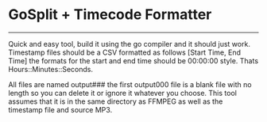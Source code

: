 # GoSplit + Timecode Formatter
---
Quick and easy tool, build it using the go compiler and it should just work.
Timestamp files should be a CSV formatted as follows [Start Time, End Time] the formats for the start and end time should be 00:00:00 style. Thats Hours::Minutes::Seconds.

All files are named output### the first output000 file is a blank file with no length so you can delete it or ignore it whatever you choose. This tool assumes that it is in the same directory as FFMPEG as well as the timestamp file and source MP3.
